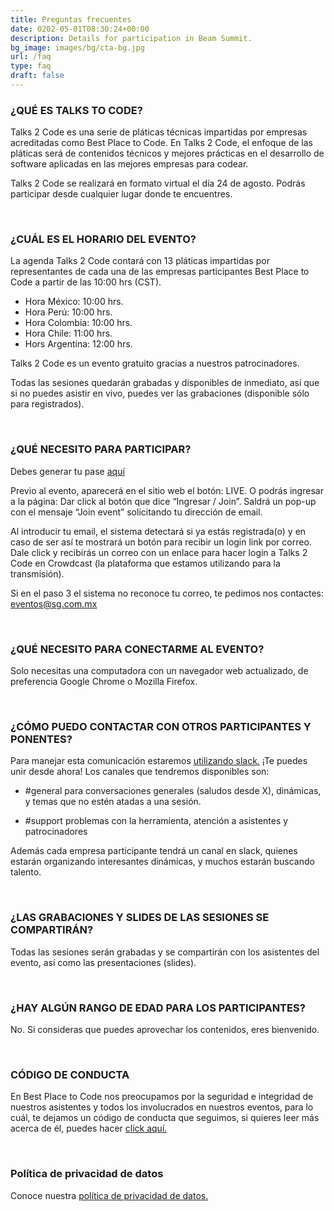 ```yaml
---
title: Preguntas frecuentes
date: 0202-05-01T08:30:24+00:00
description: Details for participation in Beam Summit.
bg_image: images/bg/cta-bg.jpg
url: /faq
type: faq
draft: false
---
```



### ¿QUÉ ES TALKS TO CODE?

Talks 2 Code es una serie de pláticas técnicas impartidas por empresas acreditadas como Best Place to Code. En Talks 2 Code, el enfoque de las pláticas será de contenidos técnicos y mejores prácticas en el desarrollo de software aplicadas en las mejores empresas para codear.

Talks 2 Code se realizará en formato virtual el día 24 de agosto. Podrás participar desde cualquier lugar donde te encuentres.

<br>

### ¿CUÁL ES EL HORARIO DEL EVENTO?

La agenda Talks 2 Code contará con 13 pláticas impartidas por representantes de cada una de las empresas participantes Best Place to Code a partir de las 10:00 hrs (CST).

* Hora México: 10:00 hrs.
* Hora Perú: 10:00 hrs.
* Hora Colombia: 10:00 hrs.
* Hora Chile: 11:00 hrs.
* Hors Argentina: 12:00 hrs.

Talks 2 Code es un evento gratuito gracias a nuestros patrocinadores.

Todas las sesiones quedarán grabadas y disponibles de inmediato, así que si no puedes asistir en vivo, puedes ver las grabaciones (disponible sólo para registrados).

<br>

### ¿QUÉ NECESITO PARA PARTICIPAR?

Debes generar tu pase [aquí](/t2c/register/)

Previo al evento, aparecerá en el sitio web el botón: LIVE. O podrás ingresar a la página:
Dar click al botón que dice “Ingresar / Join”. Saldrá un pop-up con el mensaje “Join event” solicitando tu dirección de email.

Al introducir tu email, el sistema detectará si ya estás registrada(o) y en caso de ser así te mostrará un botón para recibir un login link por correo. Dale click y recibirás un correo con un enlace para hacer login a Talks 2 Code en Crowdcast (la plataforma que estamos utilizando para la transmisión).

Si en el paso 3 el sistema no reconoce tu correo, te pedimos nos contactes: eventos@sg.com.mx

<br>

### ¿QUÉ NECESITO PARA CONECTARME AL EVENTO?

Solo necesitas una computadora con un navegador web actualizado, de preferencia Google Chrome o Mozilla Firefox.

<br>

### ¿CÓMO PUEDO CONTACTAR CON OTROS PARTICIPANTES Y PONENTES?

Para manejar esta comunicación estaremos [utilizando slack.](https://join.slack.com/t/bp2c/shared_invite/zt-1cbr037wn-XJfVpMviZhGmqPgAgyoiog) ¡Te puedes unir desde ahora! Los canales que tendremos disponibles son:

* #general para conversaciones generales (saludos desde X), dinámicas, y temas que no estén atadas a una sesión.

* #support problemas con la herramienta, atención a asistentes y patrocinadores

Además cada empresa participante tendrá un canal en slack, quienes estarán organizando interesantes dinámicas, y muchos estarán buscando talento.

<br>

### ¿LAS GRABACIONES Y SLIDES DE LAS SESIONES SE COMPARTIRÁN?

Todas las sesiones serán grabadas y se compartirán con los asistentes del evento, así como las presentaciones (slides).

<br>

### ¿HAY ALGÚN RANGO DE EDAD PARA LOS PARTICIPANTES?

No. Si consideras que puedes aprovechar los contenidos, eres bienvenido.

<br>

### CÓDIGO DE CONDUCTA

En Best Place to Code nos preocupamos por la seguridad e integridad de nuestros asistentes y todos los involucrados en nuestros eventos, para lo cuál, te dejamos un código de conducta que seguimos, si quieres leer más acerca de él, puedes hacer [click aquí.](https://devday4w.com/coc)

<br>

### Política de privacidad de datos

Conoce nuestra [política de privacidad de datos.](https://sg.com.mx/codigo-conducta)